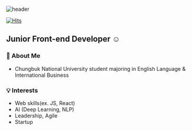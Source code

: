 ![header](https://capsule-render.vercel.app/api?type=cylinder&color=auto&height=300&section=header&text=Dahee%20Jo&fontSize=90&animation=twinkling)

[![Hits](https://hits.seeyoufarm.com/api/count/incr/badge.svg?url=https%3A%2F%2Fgithub.com%2Fdaheejo&count_bg=%23DDDFDB&title_bg=%23E58EBD&icon=&icon_color=%23E7E7E7&title=hits&edge_flat=false)](https://hits.seeyoufarm.com)
## Junior Front-end Developer ☺️

### 💁‍ About Me
 - Chungbuk National University student majoring in English Language & International Business

### 💡 Interests
 - Web skills(ex. JS, React)
 - AI (Deep Learning, NLP)
 - Leadership, Agile
 - Startup
